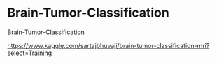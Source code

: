 # Brain-Tumor-Classification
Brain-Tumor-Classification

https://www.kaggle.com/sartajbhuvaji/brain-tumor-classification-mri?select=Training
